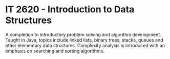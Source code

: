 # IT 2620 - Introduction to Data Structures

A completion to introductory problem solving and algorithm development. Taught in Java, topics include linked lists, binary trees, stacks, queues and other elementary data structures. Complexity analysis is introduced with an emphasis on searching and sorting algorithms.
